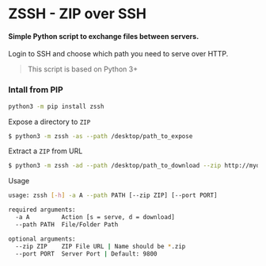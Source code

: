 # ZSSH - ZIP over SSH
#### Simple Python script to exchange files between servers.

Login to SSH and choose which path you need to serve over HTTP.

> This script is based on Python 3+

### Intall from PIP
```sh
python3 -m pip install zssh
```

Expose a directory to `ZIP`
```sh
$ python3 -m zssh -as --path /desktop/path_to_expose
```

Extract a `ZIP` from URL
```sh
$ python3 -m zssh -ad --path /desktop/path_to_download --zip http://mydomain.com/temp_file.zip
```

Usage
```bash
usage: zssh [-h] -a A --path PATH [--zip ZIP] [--port PORT]

required arguments:
  -a A         Action [s = serve, d = download]
  --path PATH  File/Folder Path

optional arguments:
  --zip ZIP    ZIP File URL | Name should be *.zip
  --port PORT  Server Port | Default: 9800
```
